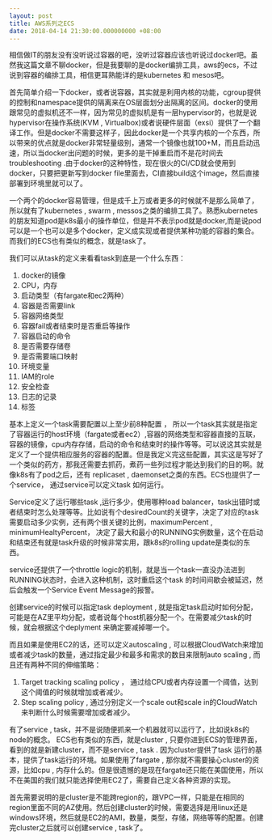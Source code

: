 ```yaml
---
layout: post
title: AWS系列之ECS
date: 2018-04-14 21:30:00.000000000 +08:00
---
```


相信做IT的朋友没有没听说过容器的吧，没听过容器应该也听说过docker吧。虽然我这篇文章不聊docker，但是我要聊的是docker编排工具，aws的ecs，不过说到容器的编排工具，相信更耳熟能详的是kubernetes 和 mesos吧。

首先简单介绍一下docker，或者说容器，其实就是利用内核的功能，cgroup提供的控制和namespace提供的隔离来在OS层面划分出隔离的区间。docker的使用跟常见的虚拟机还不一样，因为常见的虚拟机是有一层hypervisor的，也就是说hypervisor在操作系统(KVM , Virtualbox)或者说硬件层面（exsi）提供了一个翻译工作。但是docker不需要这样子，因此docker是一个共享内核的一个东西，所以带来的优点就是docker非常轻量级别，通常一个镜像也就100+M，而且启动迅速，所以当docker出问题的时候，更多的是干掉重启而不是花时间去troubleshooting .由于docker的这种特性，现在很火的CI/CD就会使用到docker，只要把更新写到docker file里面去，CI直接build这个image，然后直接部署到环境里就可以了。

一个两个的docker容易管理，但是成千上万或者更多的时候就不是那么简单了，所以就有了kubernetes , swarm , messos之类的编排工具了。熟悉kubernetes的朋友知道pod是k8s最小的操作单位，但是并不表示pod就是docker,而是说pod可以是一个也可以是多个docker，定义成实现或者提供某种功能的容器的集合。而我们的ECS也有类似的概念，就是task了。

我们可以从task的定义来看看task到底是一个什么东西：

1. docker的镜像
2. CPU，内存
3. 启动类型（有fargate和ec2两种）
4. 容器是否需要link
5. 容器网络类型
6. 容器fail或者结束时是否重启等操作
7. 容器启动的命令
8. 是否需要存储卷
9. 是否需要端口映射
10. 环境变量
11. IAM的role
12. 安全检查
13. 日志的记录
14. 标签

基本上定义一个task需要配置以上至少前8种配置 ， 所以一个task其实就是指定了容器运行的host环境（fargate或者ec2）,容器的网络类型和容器直接的互联，容器的镜像，cpu内存存储，启动的命令和结束时的操作等等。可以说这其实就是定义了一个提供相应服务的容器的配置。但是我定义完这些配置，其实这是写好了一个类似的药方，那我还需要去抓药，煮药一些列过程才能达到我们的目的啊。就像k8s有了pod之后，还有 replicaset , daemonset之类的东西。ECS也提供了一个service， 通过service可以定义task 如何运行。

Service定义了运行哪些task ,运行多少，使用哪种load balancer，task出错时或者结束时怎么处理等等。比如说有个desiredCount的关键字，决定了对应的task需要启动多少实例，还有两个很关键的比例，maximumPercent , minimumHealtyPercent， 决定了最大和最小的RUNNING实例数量，这个在启动和结束还有就是task升级的时候非常实用，跟k8s的rolling update是类似的东西。

service还提供了一个throttle logic的机制，就是当一个task一直没办法进到RUNNING状态时，会进入这种机制，这时重启这个task 的时间间歇会被延迟，然后会触发一个Service Event Message的报警。

创建service的时候可以指定task deployment , 就是指定task启动时如何分配，可能是在AZ里平均分配，或者说每个host机器分配一个。在需要减少task的时候，就会根据这个deplyment 来确定要减掉哪一个。

而且如果是使用EC2的话，还可以定义autoscaling , 可以根据CloudWatch来增加或者减少task的数量，通过指定最少和最多和需求的数目来限制auto scaling , 而且还有两种不同的伸缩策略：

1. Target tracking scaling policy ， 通过给CPU或者内存设置一个阈值，达到这个阈值的时候就增加或者减少。
2. Step scaling policy , 通过分别定义一个scale out和scale in的CloudWatch来判断什么时候需要增加或者减少。

有了service , task，并不是说随便抓来一个机器就可以运行了，比如说k8s的node的概念。 ECS也有类似的东西，就是cluster , 只要你进到ECS的管理界面，看到的就是新建cluster，而不是service , task . 因为cluster提供了task 运行的基本，提供了task运行的环境。如果使用了fargate , 那你就不需要操心cluster的资源，比如cpu , 内存什么的。但是很遗憾的是现在fargate还只能在美国使用，所以不在美国的我们就只能选择使用EC2了，需要自己定义各种资源的实现。

首先需要说明的是cluster是不能跨region的，跟VPC一样，只能是在相同的region里面不同的AZ使用。然后创建cluster的时候，需要选择是用linux还是windows环境，然后就是EC2的AMI，数量，类型，存储，网络等等的配置。创建完cluster之后就可以创建service , task了。